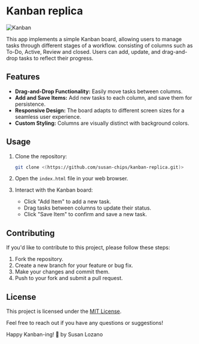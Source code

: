 # Kanban replica

![Kanban](https://github.com/susan-chips/kanban-replica/blob/main/Image%202024-02-22%20at%208.01%20PM.jpeg)

This app implements a simple Kanban board, allowing users to manage tasks through different stages of a workflow. consisting  of columns such as To-Do, Active, Review and closed. Users can add, update, and drag-and-drop tasks to reflect their progress.

## Features

- **Drag-and-Drop Functionality:** Easily move tasks between columns.
- **Add and Save Items:** Add new tasks to each column, and save them for persistence.
- **Responsive Design:** The board adapts to different screen sizes for a seamless user experience.
- **Custom Styling:** Columns are visually distinct with background colors.

## Usage

1. Clone the repository:

    ```bash
    git clone <(https://github.com/susan-chips/kanban-replica.git)>
    ```

2. Open the `index.html` file in your web browser.

3. Interact with the Kanban board:
   - Click "Add Item" to add a new task.
   - Drag tasks between columns to update their status.
   - Click "Save Item" to confirm and save a new task.

## Contributing

If you'd like to contribute to this project, please follow these steps:

1. Fork the repository.
2. Create a new branch for your feature or bug fix.
3. Make your changes and commit them.
4. Push to your fork and submit a pull request.

## License

This project is licensed under the [MIT License](LICENSE).

Feel free to reach out if you have any questions or suggestions!

Happy Kanban-ing! 🚀 by Susan Lozano
